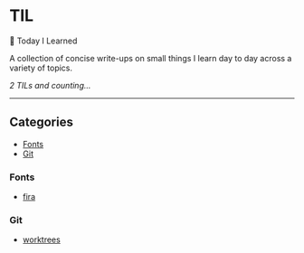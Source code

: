# TIL

:pushpin: Today I Learned

A collection of concise write-ups on small things I learn day to day across a
variety of topics. 

_2 TILs and counting..._

---

## Categories

* [Fonts](#fonts)
* [Git](#git)

### Fonts

- [fira](fonts/fira.md)

### Git

- [worktrees](git/worktrees.md)
